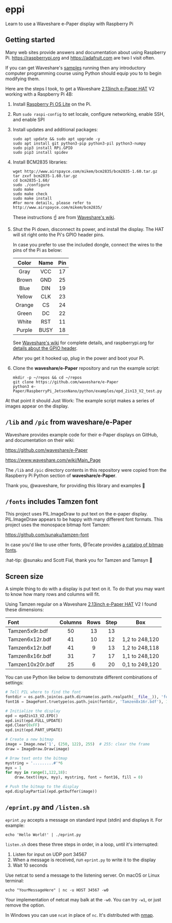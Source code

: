 # eppi

Learn to use a Waveshare e-Paper display with Raspberry Pi

## Getting started

Many web sites provide answers and documentation about using Raspberry Pi. <https://raspberrypi.org> and <https://adafruit.com> are two I visit often.

If you can get Waveshare's [samples](https://github.com/waveshare/e-Paper) running then any introductory computer programming course using Python should equip you to to begin modifying them.

Here are the steps I took, to get a Waveshare [2.13inch e-Paper HAT](https://www.waveshare.com/wiki/2.13inch_e-Paper_HAT) V2 working with a Raspberry Pi 4B:

1. Install [Raspberry Pi OS Lite](https://www.raspberrypi.org/software/operating-systems/#raspberry-pi-os-32-bit) on the Pi.
1. Run `sudo raspi-config` to set locale, configure networking, enable SSH, and enable SPI
1. Install updates and additional packages:

    ```
    sudo apt update && sudo apt upgrade -y
    sudo apt install git python3-pip python3-pil python3-numpy
    sudo pip3 install RPi.GPIO
    sudo pip3 install spidev
    ```

1. Install BCM2835 libraries:

    ```
    wget http://www.airspayce.com/mikem/bcm2835/bcm2835-1.60.tar.gz
    tar zxvf bcm2835-1.60.tar.gz 
    cd bcm2835-1.60/
    sudo ./configure
    sudo make
    sudo make check
    sudo make install
    #For more details, please refer to http://www.airspayce.com/mikem/bcm2835/
    ```

    These instructions :point_up: are from [Waveshare's wiki](https://www.waveshare.com/wiki/2.13inch_e-Paper_HAT).

1. Shut the Pi down, disconnect its power, and install the display. The HAT will sit right onto the Pi's GPIO header pins.

    In case you prefer to use the included dongle, connect the wires to the pins of the Pi as below:

    | Color | Name | Pin |
    |:-:|:-:|:-:|
    | Gray | VCC | 17 |
    | Brown | GND | 25 |
    | Blue | DIN | 19 |
    | Yellow | CLK | 23 |
    | Orange | CS | 24 |
    | Green | DC | 22 |
    | White | RST | 11 |
    | Purple | BUSY | 18 |

    See [Waveshare's wiki](https://www.waveshare.com/wiki/2.13inch_e-Paper_HAT) for complete details, and raspberrypi.org for [details about the GPIO header](https://www.raspberrypi.org/documentation/usage/gpio/README.md).

    After you get it hooked up, plug in the power and boot your Pi.

1. Clone the **waveshare/e-Paper** repository and run the example script:

    ```
    mkdir -p ~/repos && cd ~/repos
    git clone https://github.com/waveshare/e-Paper
    python3 e-Paper/RaspberryPi_JetsonNano/python/examples/epd_2in13_V2_test.py
    ```

At that point it should Just Work: The example script makes a series of images appear on the display.

## `/lib` and `/pic` from waveshare/e-Paper

Waveshare provides example code for their e-Paper displays on GitHub, and documentation on their wiki:

https://github.com/waveshare/e-Paper

https://www.waveshare.com/wiki/Main_Page

The `/lib` and `/pic` directory contents in this repository were copied from the Raspberry Pi Python section of **waveshare/e-Paper**.

Thank you, @waveshare, for providing this library and examples :bow:

## `/fonts` includes Tamzen font

This project uses PIL.ImageDraw to put text on the e-paper display. PIL.ImageDraw appears to be happy with many different font formats. This project uses the monospace bitmap font Tamzen:

https://github.com/sunaku/tamzen-font

In case you'd like to use other fonts, @Tecate provides [a catalog of bitmap fonts](https://github.com/Tecate/bitmap-fonts).

:hat-tip: @sunaku and Scott Fial, thank you for Tamzen and Tamsyn :bow:

## Screen size

A simple thing to do with a display is put text on it. To do that you may want to know how many rows and columns will fit.

Using Tamzen regular on a Waveshare [2.13inch e-Paper HAT](https://www.waveshare.com/wiki/2.13inch_e-Paper_HAT) V2 I found these dimensions:

| Font | Columns | Rows | Step | Box |
|:- |:-:|:-:|:-:|:-:|
| Tamzen5x9r.bdf | 50 | 13 | 13 | |
| Tamzen6x12r.bdf | 41 | 10 | 12 | 1,2 to 248,120 |
| Tamzen6x12r.bdf | 41 | 9 | 13 | 1,2 to 248,118 |
| Tamzen8x16r.bdf | 31 | 7 | 17 | 1,1 to 248,120 |
| Tamzen10x20r.bdf | 25 | 6 | 20 | 0,1 to 249,120 |

You can use Python like below to demonstrate different combinations of settings:

```python
# Tell PIL where to find the font
fontdir = os.path.join(os.path.dirname(os.path.realpath(__file__)), 'fonts', 'tamzen-font', 'bdf')
font16 = ImageFont.truetype(os.path.join(fontdir, 'Tamzen8x16r.bdf'), 16)

# Initialize the display
epd = epd2in13_V2.EPD()
epd.init(epd.FULL_UPDATE)
epd.Clear(0xFF)
epd.init(epd.PART_UPDATE)

# Create a new bitmap
image = Image.new('1', (250, 122), 255)  # 255: clear the frame    
draw = ImageDraw.Draw(image)

# Draw text onto the bitmap
mystring = '.........#'*6
myx = 1
for myy in range(1,122,18):
    draw.text((myx, myy), mystring, font = font16, fill = 0)

# Push the bitmap to the display
epd.displayPartial(epd.getbuffer(image))
```

## `/eprint.py` and `/listen.sh`

`eprint.py` accepts a message on standard input (stdin) and displays it. For example:

```
echo 'Hello World!' | ./eprint.py
```

`listen.sh` does these three steps in order, in a loop, until it's interrupted:

1. Listen for input on UDP port 34567
1. When a message is received, run `eprint.py` to write it to the display
1. Wait 10 seconds

Use netcat to send a message to the listening server. On macOS or Linux terminal:

```
echo "YourMessageHere" | nc -u HOST 34567 -w0
```

Your implementation of netcat may balk at the `-w0`. You can try `-w1`, or just remove the option.

In Windows you can use `ncat` in place of `nc`. It's distributed with [nmap](https://nmap.org/download.html).
